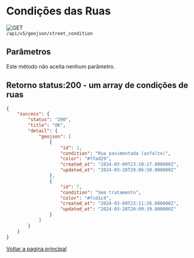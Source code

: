 <!-- 
![GET](https://img.shields.io/badge/HTTP-GET-0080FF)  
![POST](https://img.shields.io/badge/HTTP-POST-00CC00)  
![PUT](https://img.shields.io/badge/HTTP-PUT-FFFF00)  
![DELETE](https://img.shields.io/badge/HTTP-DELETE-FF0000)   -->

# Condições das Ruas

![GET](https://img.shields.io/badge/HTTP-GET-0080FF)  
`/api/v5/geojson/street_condition` 

## Parâmetros
Este método não aceita nenhum parâmetro.

## Retorno status:200 - um array de condições de ruas
```json
{
    "success": {
        "status": "200",
        "title": "OK",
        "detail": {
            "geojson": [
                {
                    "id": 1,
                    "condition": "Rua pavimentada (asfalto)",
                    "color": "#ffad29",
                    "created_at": "2024-03-09T23:10:27.000000Z",
                    "updated_at": "2024-03-28T20:06:50.000000Z"
                },
                {
                    "id": 7,
                    "condition": "Sem tratamento",
                    "color": "#fcd1c4",
                    "created_at": "2024-03-09T23:11:26.000000Z",
                    "updated_at": "2024-03-28T20:09:39.000000Z"
                }
            ]
        }
    }
}
```


[Voltar a pagina principal](/README.md)
